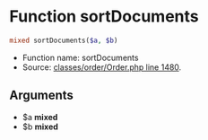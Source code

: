 Function sortDocuments
===========================





```php
mixed sortDocuments($a, $b)
```

* Function name: sortDocuments
* Source: [classes/order/Order.php line 1480](https://github.com/PrestaShop/PrestaShop/blob/1.5.3.1/classes/order/Order.php#L1480).

Arguments
---------

* $a **mixed**
* $b **mixed**

